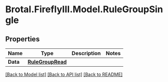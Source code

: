 # Brotal.FireflyIII.Model.RuleGroupSingle

## Properties

Name | Type | Description | Notes
------------ | ------------- | ------------- | -------------
**Data** | [**RuleGroupRead**](RuleGroupRead.md) |  | 

[[Back to Model list]](../../README.md#documentation-for-models) [[Back to API list]](../../README.md#documentation-for-api-endpoints) [[Back to README]](../../README.md)

